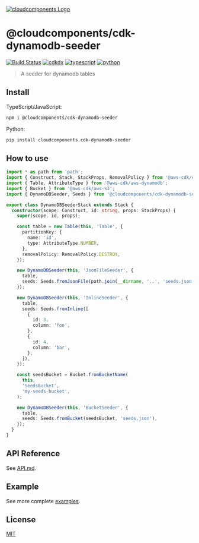 [![cloudcomponents Logo](https://raw.githubusercontent.com/cloudcomponents/cdk-constructs/master/logo.png)](https://github.com/cloudcomponents/cdk-constructs)

# @cloudcomponents/cdk-dynamodb-seeder 

[![Build Status](https://github.com/cloudcomponents/cdk-constructs/workflows/Build/badge.svg)](https://github.com/cloudcomponents/cdk-constructs/actions?query=workflow=Build)
[![cdkdx](https://img.shields.io/badge/buildtool-cdkdx-blue.svg)](https://github.com/hupe1980/cdkdx)
[![typescript](https://img.shields.io/badge/jsii-typescript-blueviolet.svg)](https://www.npmjs.com/package/@cloudcomponents/cdk-dynamodb-seeder)
[![python](https://img.shields.io/badge/jsii-python-blueviolet.svg)](https://pypi.org/project/cloudcomponents.cdk-dynamodb-seeder/)

> A seeder for dynamodb tables

## Install
TypeScript/JavaScript:

```bash
npm i @cloudcomponents/cdk-dynamodb-seeder
```

Python:

```bash
pip install cloudcomponents.cdk-dynamodb-seeder
```

## How to use

```typescript
import * as path from 'path';
import { Construct, Stack, StackProps, RemovalPolicy } from '@aws-cdk/core';
import { Table, AttributeType } from '@aws-cdk/aws-dynamodb';
import { Bucket } from '@aws-cdk/aws-s3';
import { DynamoDBSeeder, Seeds } from '@cloudcomponents/cdk-dynamodb-seeder';

export class DynamoDBSeederStack extends Stack {
  constructor(scope: Construct, id: string, props: StackProps) {
    super(scope, id, props);

    const table = new Table(this, 'Table', {
      partitionKey: {
        name: 'id',
        type: AttributeType.NUMBER,
      },
      removalPolicy: RemovalPolicy.DESTROY,
    });

    new DynamoDBSeeder(this, 'JsonFileSeeder', {
      table,
      seeds: Seeds.fromJsonFile(path.join(__dirname, '..', 'seeds.json')),
    });

    new DynamoDBSeeder(this, 'InlineSeeder', {
      table,
      seeds: Seeds.fromInline([
        {
          id: 3,
          column: 'foo',
        },
        {
          id: 4,
          column: 'bar',
        },
      ]),
    });

    const seedsBucket = Bucket.fromBucketName(
      this,
      'SeedsBucket',
      'my-seeds-bucket',
    );

    new DynamoDBSeeder(this, 'BucketSeeder', {
      table,
      seeds: Seeds.fromBucket(seedsBucket, 'seeds.json'),
    });
  }
}

```

## API Reference

See [API.md](https://github.com/cloudcomponents/cdk-constructs/tree/master/packages/cdk-dynamodb-seeder/API.md).

## Example

See more complete [examples](https://github.com/cloudcomponents/cdk-constructs/tree/master/examples).

## License

[MIT](https://github.com/cloudcomponents/cdk-constructs/tree/master/packages/cdk-dynamodb-seeder/LICENSE)
